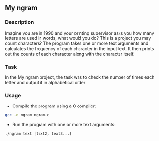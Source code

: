 ## My ngram

### Description
Imagine you are in 1990 and your printing supervisor asks you how many letters are used in words, what would you do? This is a project you may count characters?
The program takes one or more text arguments and calculates the frequency of each character in the input text. It then prints out the counts of each character along with the character itself.
### Task
In the My ngram project, the task was to check the number of times each letter and output it in alphabetical order

### Usage
- Compile the program using a C compiler:

```sh
gcc -o ngram ngram.c
```
- Run the program with one or more text arguments:
```sh
./ngram text [text2, text3...]
```